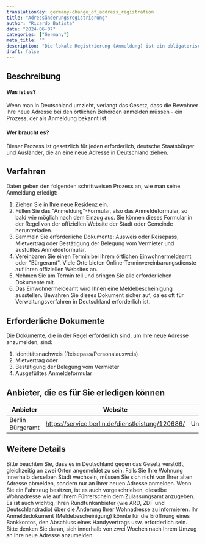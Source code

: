 ```yaml
---
translationKey: germany-change_of_address_registration
title: "Adressänderungsregistrierung"
author: "Ricardo Batista"
date: "2024-06-07"
categories: ["Germany"]
meta_title: ""
description: "Die lokale Registrierung (Anmeldung) ist ein obligatorisches, gesetzliches Verfahren in Deutschland bei Ihrer Ankunft oder wenn Sie Ihre Adresse im Land ändern."
draft: false
---
```


## Beschreibung
#### Was ist es?
Wenn man in Deutschland umzieht, verlangt das Gesetz, dass die Bewohner ihre neue Adresse bei den örtlichen Behörden anmelden müssen - ein Prozess, der als Anmeldung bekannt ist.

#### Wer braucht es?
Dieser Prozess ist gesetzlich für jeden erforderlich, deutsche Staatsbürger und Ausländer, die an eine neue Adresse in Deutschland ziehen.

## Verfahren
Daten geben den folgenden schrittweisen Prozess an, wie man seine Anmeldung erledigt:

1. Ziehen Sie in Ihre neue Residenz ein.
2. Füllen Sie das "Anmeldung"-Formular, also das Anmeldeformular, so bald wie möglich nach dem Einzug aus. Sie können dieses Formular in der Regel von der offiziellen Website der Stadt oder Gemeinde herunterladen.
3. Sammeln Sie erforderliche Dokumente: Ausweis oder Reisepass, Mietvertrag oder Bestätigung der Belegung vom Vermieter und ausfülltes Anmeldeformular.
4. Vereinbaren Sie einen Termin bei Ihrem örtlichen Einwohnermeldeamt oder "Bürgeramt". Viele Orte bieten Online-Terminvereinbarungsdienste auf ihren offiziellen Websites an.
5. Nehmen Sie am Termin teil und bringen Sie alle erforderlichen Dokumente mit.
6. Das Einwohnermeldeamt wird Ihnen eine Meldebescheinigung ausstellen. Bewahren Sie dieses Dokument sicher auf, da es oft für Verwaltungsverfahren in Deutschland erforderlich ist.

## Erforderliche Dokumente
Die Dokumente, die in der Regel erforderlich sind, um Ihre neue Adresse anzumelden, sind:

1. Identitätsnachweis (Reisepass/Personalausweis)
2. Mietvertrag oder
3. Bestätigung der Belegung vom Vermieter
4. Ausgefülltes Anmeldeformular

## Anbieter, die es für Sie erledigen können

| Anbieter        |     Website                       |     Zeiten    |       Kosten      |
| --------------- | ---------------                   |  :-------------: | :-------------: |
| Berlin Bürgeramt|  https://service.berlin.de/dienstleistung/120686/       |   Unterschiedlich       |       Kostenlos      |

## Weitere Details
Bitte beachten Sie, dass es in Deutschland gegen das Gesetz verstößt, gleichzeitig an zwei Orten angemeldet zu sein. Falls Sie Ihre Wohnung innerhalb derselben Stadt wechseln, müssen Sie sich nicht von Ihrer alten Adresse abmelden, sondern nur an Ihrer neuen Adresse anmelden. Wenn Sie ein Fahrzeug besitzen, ist es auch vorgeschrieben, dieselbe Wohnadresse wie auf Ihrem Führerschein dem Zulassungsamt anzugeben. Es ist auch wichtig, Ihren Rundfunkanbieter (wie ARD, ZDF und Deutschlandradio) über die Änderung Ihrer Wohnadresse zu informieren. Ihr Anmeldedokument (Meldebescheinigung) könnte für die Eröffnung eines Bankkontos, den Abschluss eines Handyvertrags usw. erforderlich sein. Bitte denken Sie daran, sich innerhalb von zwei Wochen nach Ihrem Umzug an Ihre neue Adresse anzumelden.